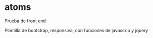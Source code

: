 # atoms
Prueba de front end 

Plantilla de bootstrap, responsiva, con funciones de javascrip y jquery
